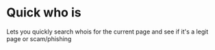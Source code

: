 # Quick who is

Lets you quickly search whois for the current page and see if it's a legit page or scam/phishing

